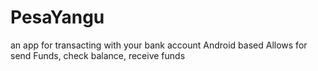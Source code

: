 PesaYangu
=========

an app for transacting with your bank account
Android based
Allows for send Funds, check balance, receive funds
